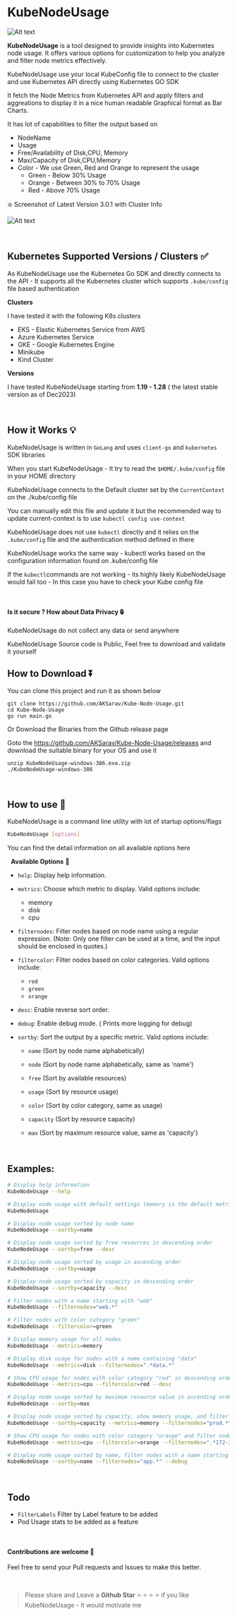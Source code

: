 
# KubeNodeUsage

![Alt text](KubeNodeUsage-demo.gif)


**KubeNodeUsage** is a tool designed to provide insights into Kubernetes node usage. It offers various options for customization to help you analyze and filter node metrics effectively.

KubeNodeUsage use your local KubeConfig file to connect to the cluster and use Kubernetes API directly using Kubernetes GO SDK

It fetch the Node Metrics from Kubernetes API and apply filters and aggreations to display it in a nice human readable Graphical format as Bar Charts.

It has lot of capabilities to filter the output based on

* NodeName
* Usage
* Free/Availability of Disk,CPU, Memory
* Max/Capacity of Disk,CPU,Memory
* Color - We use Green, Red and Orange to represent the usage 
  * Green - Below 30% Usage 
  * Orange - Between 30% to 70% Usage
  * Red - Above 70% Usage



:sparkle: Screenshot of Latest Version 3.0.1 with Cluster Info 

![Alt text](KubeNodeUsageV3.0.1.PNG)


&nbsp;

## Kubernetes Supported Versions / Clusters :white_check_mark:

As KubeNodeUsage use the Kubernetes Go SDK and directly connects to the API - It supports all the Kubernetes cluster which supports `.kube/config` file based authentication 

**Clusters**

I have tested it with the following K8s clusters

* EKS - Elastic Kubernetes Service from AWS
* Azure Kubernetes Service
* GKE - Google Kubernetes Engine
* Minikube
* Kind Cluster

**Versions**

I have tested KubeNodeUsage starting from **1.19 - 1.28** ( the latest stable version as of Dec2023)

&nbsp; 

## How it Works :bulb:

KubeNodeUsage is written in `GoLang` and uses `client-go` and `kubernetes` SDK libraries

When you start KubeNodeUsage - It try to read the `$HOME/.kube/config` file in your HOME directory

KubeNodeUsage connects to the Default cluster set by the `CurrentContext` on the ./kube/config file

You can manually edit this file and update it but the recommended way to update current-context is to use `kubectl config use-context`

KubeNodeUsage does not use `kubectl` directly and it relies on the `.kube/config` file and the authentication method defined in there

KubeNodeUsage works the same way - kubectl works based on the configuration information found on .kube/config file

If the `kubectl`commands are not working - its highly likely KubeNodeUsage would fail too - In this case you have to check your Kube config file

&nbsp; 

#### Is it secure ? How about Data Privacy :lock:
KubeNodeUsage do not collect any data or send anywhere 

KubeNodeUsage Source code is Public, Feel free to download and validate it yourself
&nbsp;

## How to Download :arrow_double_down:

You can clone this project and run it as shown below

```
git clone https://github.com/AKSarav/Kube-Node-Usage.git
cd Kube-Node-Usage
go run main.go
```

Or Download the Binaries from the Github release page

Goto the https://github.com/AKSarav/Kube-Node-Usage/releases and download the suitable binary for your OS and use it

```
unzip KubeNodeUsage-windows-386.exe.zip
./KubeNodeUsage-windows-386
```

&nbsp;

## How to use :book:

KubeNodeUsage is a command line utility with lot of startup options/flags 


```bash
KubeNodeUsage [options]
```

You can find the detail information on all available options here

&nbsp;
**Available Options** :memo:

- `help`: Display help information.

- `metrics`: Choose which metric to display. Valid options include:

    - memory
    - disk
    - cpu

- `filternodes`: Filter nodes based on node name using a regular expression. (Note: Only one filter can be used at a time, and the input should be enclosed in quotes.)

- `filtercolor`: Filter nodes based on color categories. Valid options include:

    - `red` 
    - `green`
    - `orange`

- `desc`: Enable reverse sort order.

- `debug`: Enable debug mode. ( Prints more logging for debug)


- `sortby`: Sort the output by a specific metric. Valid options include:

    - `name` (Sort by node name alphabetically)
    - `node` (Sort by node name alphabetically, same as 'name')

    - `free` (Sort by available resources)

    - `usage` (Sort by resource usage)
    - `color` (Sort by color category, same as usage)

    - `capacity` (Sort by resource capacity)
    - `max` (Sort by maximum resource value, same as 'capacity')

&nbsp;
## Examples:

```bash
# Display help information
KubeNodeUsage --help

# Display node usage with default settings (memory is the default metric)
KubeNodeUsage

# Display node usage sorted by node name
KubeNodeUsage --sortby=name

# Display node usage sorted by free resources in descending order
KubeNodeUsage --sortby=free --desc

# Display node usage sorted by usage in ascending order
KubeNodeUsage --sortby=usage

# Display node usage sorted by capacity in descending order
KubeNodeUsage --sortby=capacity --desc

# Filter nodes with a name starting with "web"
KubeNodeUsage --filternodes="web.*"

# Filter nodes with color category "green"
KubeNodeUsage --filtercolor=green

# Display memory usage for all nodes
KubeNodeUsage --metrics=memory

# Display disk usage for nodes with a name containing "data"
KubeNodeUsage --metrics=disk --filternodes=".*data.*"

# Show CPU usage for nodes with color category "red" in descending order
KubeNodeUsage --metrics=cpu --filtercolor=red --desc

# Display node usage sorted by maximum resource value in ascending order
KubeNodeUsage --sortby=max

# Display node usage sorted by capacity, show memory usage, and filter nodes with a name starting with "prod"
KubeNodeUsage --sortby=capacity --metrics=memory --filternodes="prod.*"

# Show CPU usage for nodes with color category "orange" and filter nodes with a name containing "IP range"
KubeNodeUsage --metrics=cpu --filtercolor=orange --filternodes=".*172-31.*"

# Display node usage sorted by name, filter nodes with a name starting with "app", and enable debug mode
KubeNodeUsage --sortby=name --filternodes="app.*" --debug

```
&nbsp;
## Todo

* `FilterLabels` Filter by Label feature to be added
* Pod Usage stats to be added as a feature

&nbsp;

#### Contributions are welcome :handshake:

Feel free to send your Pull requests and Issues to make this better.

&nbsp;

>Please share and Leave a **Github Star** :star: :star: :star: :star:  if you like KubeNodeUsage - It would motivate me